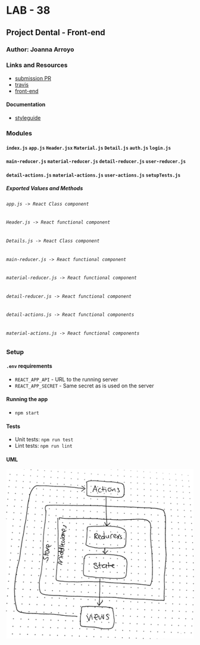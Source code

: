# LAB - 38

## Project Dental - Front-end

### Author: Joanna Arroyo

### Links and Resources
* [submission PR](https://github.com/joanna-401-advanced-javascript/project-dental-front/pull/3)
* [travis](https://travis-ci.com/joanna-401-advanced-javascript/project-dental-front)
* [front-end](https://dental-materials.herokuapp.com/)

#### Documentation
* [styleguide](http://192.168.2.67:6060/)

### Modules
#### `index.js` `app.js` `Header.jsx` `Material.js` `Detail.js` `auth.js` `login.js`
#### `main-reducer.js` `material-reducer.js` `detail-reducer.js` `user-reducer.js`
#### `detail-actions.js` `material-actions.js` `user-actions.js` `setupTests.js`

##### Exported Values and Methods
###### `app.js -> React Class component`
###### `Header.js -> React functional component`
###### `Details.js -> React Class component`
###### `main-reducer.js -> React functional component`
###### `material-reducer.js -> React functional component`
###### `detail-reducer.js -> React functional component`
###### `detail-actions.js -> React functional components`
###### `material-actions.js -> React functional components`

### Setup
#### `.env` requirements
* `REACT_APP_API` - URL to the running server
* `REACT_APP_SECRET` - Same secret as is used on the server
#### Running the app
* `npm start`
  
#### Tests
* Unit tests: `npm run test`
* Lint tests: `npm run lint`

#### UML
![UML](./assets/uml.jpg)